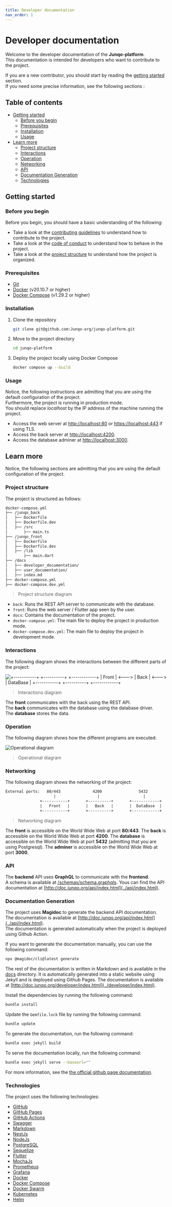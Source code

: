 ```yaml
---
title: Developer documentation
nav_order: 1
---
```


<!-- omit in toc -->
# Developer documentation

Welcome to the developer documentation of the **Junqo-platform**.  
This documentation is intended for developers who want to contribute to the project.  
  
If you are a new contributor, you should start by reading the [getting started](#getting-started) section.  
If you need some precise information, see the following sections :  

<!-- omit in toc -->
## Table of contents

- [Getting started](#getting-started)
  - [Before you begin](#before-you-begin)
  - [Prerequisites](#prerequisites)
  - [Installation](#installation)
  - [Usage](#usage)
- [Learn more](#learn-more)
  - [Project structure](#project-structure)
  - [Interactions](#interactions)
  - [Operation](#operation)
  - [Networking](#networking)
  - [API](#api)
  - [Documentation Generation](#documentation-generation)
  - [Technologies](#technologies)

## Getting started

### Before you begin

Before you begin, you should have a basic understanding of the following:

- Take a look at the [contributing guidelines](../../CONTRIBUTING.md) to understand how to contribute to the project.
- Take a look at the [code of conduct](../../CODE_OF_CONDUCT.md) to understand how to behave in the project.
- Take a look at the [project structure](#project-structure) to understand how the project is organized.

### Prerequisites

- [Git](https://git-scm.com/)
- [Docker](https://www.docker.com/) (v20.10.7 or higher)
- [Docker Compose](https://docs.docker.com/compose/) (v1.29.2 or higher)

### Installation

1. Clone the repository

    ```bash
    git clone git@github.com:Junqo-org/junqo-platform.git
    ```

2. Move to the project directory

    ```bash
    cd junqo-platform
    ```

3. Deploy the project locally using Docker Compose

    ```bash
    docker compose up --build
    ```

### Usage

Notice, the following instructions are admitting that you are using the default configuration of the project.  
Furthermore, the project is running in production mode.  
You should replace *localhost* by the IP address of the machine running the project.  

- Access the web server at [http://localhost:80](http://localhost:80) or [https://localhost:443](https://localhost:443) if using TLS.
- Access the back server at [http://localhost:4200](http://localhost:4200).
- Access the database adminer at [http://localhost:3000](http://localhost:3000).

## Learn more

Notice, the following sections are admitting that you are using the default configuration of the project.

### Project structure

The project is structured as follows:

```bash
docker-compose.yml
├── /junqo_back
│   ├── Dockerfile
│   ├── Dockerfile.dev
│   ├── /src
│       ├── main.ts
├── /junqo_front
│   ├── Dockerfile
│   ├── Dockerfile.dev
│   ├── /lib
│       ├── main.dart
├── /docs
│   ├── developer_documentation/
│   ├── user_documentation/
│   ├── index.md
├── docker-compose.yml
├── docker-compose.dev.yml
```

> Project structure diagram

- `back`: Runs the REST API server to communicate with the database.
- `front`: Runs the web server / Flutter app seen by the user.
- `docs`: Contains the documentation of the project.
- `docker-compose.yml`: The main file to deploy the project in production mode.
- `docker-compose.dev.yml`: The main file to deploy the project in development mode.

### Interactions

The following diagram shows the interactions between the different parts of the project:  

![
   +-----------+       +----------+       +------------+
   |   Front   | <---> |   Back   | <---> |  DataBase  |
   +-----------+       +----------+       +------------+
](../assets/interactions_diagram.png)

> Interactions diagram

The **front** communicates with the back using the REST API.  
The **back** communicates with the database using the database driver.  
The **database** stores the data.  

### Operation

The following diagram shows how the different programs are executed:  

![Operational diagram](../assets/operational_diagram.png)

> Operational diagram

### Networking

The following diagram shows the networking of the project:  

```txt
External ports:   80/443              4200                5432                 3000
                     |                  |                   |                    |
               +-----------+       +----------+       +------------+       +-----------+
               |   Front   |       |   Back   |       |  DataBase  |       |  Adminer  |
               +-----------+       +----------+       +------------+       +-----------+
```

> Networking diagram

The **front** is accessible on the World Wide Web at port **80**/**443**.
The **back** is accessible on the World Wide Web at port **4200**.
The **database** is accessible on the World Wide Web at port **5432** (admitting that you are using Postgresql).
The **adminer** is accessible on the World Wide Web at port **3000**.

### API

The **backend** API uses **GraphQL** to communicate with the **frontend**.  
A schema is available at [/schemas/schema.graphqls](../../schemas/schema.graphqls).
Yous can find the API documentation at [http://doc.junqo.org/api/index.html](../api/index.html).

### Documentation Generation

The project uses **Magidoc** to generate the backend API documentation.  
The documentation is available at [http://doc.junqo.org/api/index.html](../api/index.html).  
The documentation is generated automatically when the project is deployed using Github Action.  

If you want to generate the documentation manually, you can use the following command:

```bash
npx @magidoc/cli@latest generate
```

The rest of the documentation is written in Markdown and is available in the [docs](../../docs) directory.
It is automatically generated into a static website using Jekyll and is deployed using Github Pages.
The documentation is available at [http://doc.junqo.org/developer/index.html](../developer/index.html).

Install the dependencies by running the following command:

```bash
bundle install
```

Update the `Gemfile.lock` file by running the following command:

```bash
bundle update
```

To generate the documentation, run the following command:

```bash
bundle exec jekyll build
```

To serve the documentation locally, run the following command:

```bash
bundle exec jekyll serve --baseurl=""
```

For more information, see the [the official github page documentation](https://docs.github.com/en/pages/setting-up-a-github-pages-site-with-jekyll/testing-your-github-pages-site-locally-with-jekyll#building-your-site-locally).

### Technologies

The project uses the following technologies:

- [GitHub](https://github.com)
- [GitHub Pages](https://pages.github.com)
- [GitHub Actions](https://docs.github.com/en/actions)
- [Swagger](https://swagger.io/)
- [Markdown](https://daringfireball.net/projects/markdown)
- [NestJs](https://nestjs.com/)
- [NodeJs](https://nodejs.org/en/)
- [PostgreSQL](https://www.postgresql.org/)
- [Sequelize](https://sequelize.org/)
- [Flutter](https://flutter.dev/)
- [MochaJs](https://mochajs.org/)
- [Prometheus](https://prometheus.io/docs/introduction/overview/)
- [Grafana](https://grafana.com/docs/grafana/latest/getting-started/getting-started-prometheus/)
- [Docker](https://www.docker.com/)
- [Docker Compose](https://docs.docker.com/compose/)
- [Docker Swarm](https://docs.docker.com/engine/swarm/)
- [Kubernetes](https://kubernetes.io/docs/home/)
- [Helm](https://helm.sh/)
